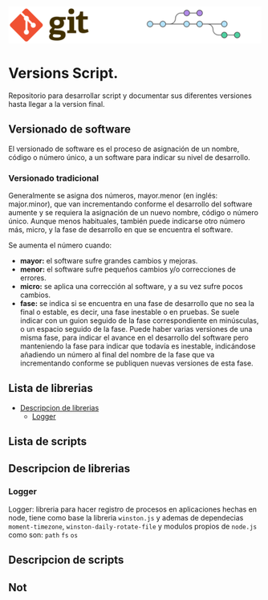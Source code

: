 ![Logo of project](directories/doc/PROJECT.LOGO.png)

# Versions Script.

Repositorio para desarrollar script y documentar sus diferentes versiones hasta llegar a la version final.

## Versionado de software

El versionado de software es el proceso de asignación de un nombre, código o número único, a un software para indicar su nivel de desarrollo.

### Versionado tradicional

Generalmente se asigna dos números, mayor.menor (en inglés: major.minor), que van incrementando conforme el desarrollo del software aumente y se requiera la asignación de un nuevo nombre, código o número único. Aunque menos habituales, también puede indicarse otro número más, micro, y la fase de desarrollo en que se encuentra el software.

Se aumenta el número cuando:

- **mayor:** el software sufre grandes cambios y mejoras.
- **menor:** el software sufre pequeños cambios y/o correcciones de errores.
- **micro:** se aplica una corrección al software, y a su vez sufre pocos cambios.
- **fase:** se indica si se encuentra en una fase de desarrollo que no sea la final o estable, es decir, una fase inestable o en pruebas. Se suele indicar con un guion seguido de la fase correspondiente en minúsculas, o un espacio seguido de la fase. Puede haber varias versiones de una misma fase, para indicar el avance en el desarrollo del software pero manteniendo la fase para indicar que todavía es inestable, indicándose añadiendo un número al final del nombre de la fase que va incrementando conforme se publiquen nuevas versiones de esta fase.

## Lista de librerias

* [Descripcion de librerias](##Descripcion-de-librerias)
  - [Logger](###Logger)

## Lista de scripts

## Descripcion de librerias

### Logger

Logger: libreria para hacer registro de procesos en aplicaciones hechas en node, tiene como base la libreria `winston.js` y ademas de dependecias `moment-timezone`, `winston-daily-rotate-file` y modulos propios de `node.js` como son: `path` `fs` `os`

## Descripcion de scripts

## Not


